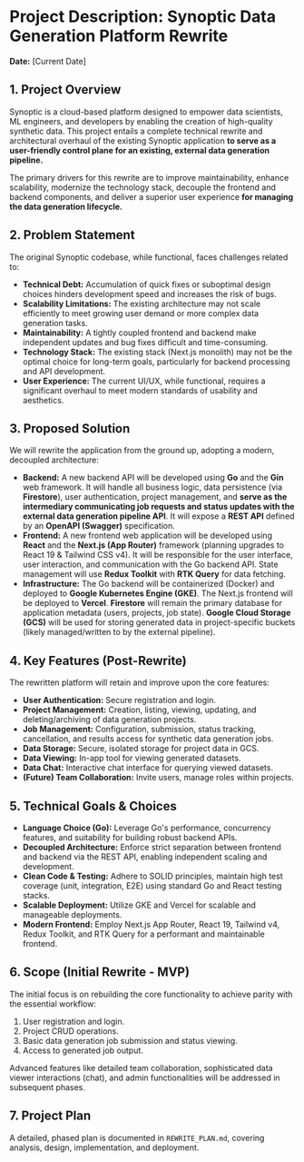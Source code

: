 # Project Description: Synoptic Data Generation Platform Rewrite

**Date:** [Current Date]

## 1. Project Overview

Synoptic is a cloud-based platform designed to empower data scientists, ML engineers, and developers by enabling the creation of high-quality synthetic data. This project entails a complete technical rewrite and architectural overhaul of the existing Synoptic application **to serve as a user-friendly control plane for an existing, external data generation pipeline.**

The primary drivers for this rewrite are to improve maintainability, enhance scalability, modernize the technology stack, decouple the frontend and backend components, and deliver a superior user experience **for managing the data generation lifecycle.**

## 2. Problem Statement

The original Synoptic codebase, while functional, faces challenges related to:

*   **Technical Debt:** Accumulation of quick fixes or suboptimal design choices hinders development speed and increases the risk of bugs.
*   **Scalability Limitations:** The existing architecture may not scale efficiently to meet growing user demand or more complex data generation tasks.
*   **Maintainability:** A tightly coupled frontend and backend make independent updates and bug fixes difficult and time-consuming.
*   **Technology Stack:** The existing stack (Next.js monolith) may not be the optimal choice for long-term goals, particularly for backend processing and API development.
*   **User Experience:** The current UI/UX, while functional, requires a significant overhaul to meet modern standards of usability and aesthetics.

## 3. Proposed Solution

We will rewrite the application from the ground up, adopting a modern, decoupled architecture:

*   **Backend:** A new backend API will be developed using **Go** and the **Gin** web framework. It will handle all business logic, data persistence (via **Firestore**), user authentication, project management, and **serve as the intermediary communicating job requests and status updates with the external data generation pipeline API**. It will expose a **REST API** defined by an **OpenAPI (Swagger)** specification.
*   **Frontend:** A new frontend web application will be developed using **React** and the **Next.js (App Router)** framework (planning upgrades to React 19 & Tailwind CSS v4). It will be responsible for the user interface, user interaction, and communication with the Go backend API. State management will use **Redux Toolkit** with **RTK Query** for data fetching.
*   **Infrastructure:** The Go backend will be containerized (Docker) and deployed to **Google Kubernetes Engine (GKE)**. The Next.js frontend will be deployed to **Vercel**. **Firestore** will remain the primary database for application metadata (users, projects, job state). **Google Cloud Storage (GCS)** will be used for storing generated data in project-specific buckets (likely managed/written to by the external pipeline).

## 4. Key Features (Post-Rewrite)

The rewritten platform will retain and improve upon the core features:

*   **User Authentication:** Secure registration and login.
*   **Project Management:** Creation, listing, viewing, updating, and deleting/archiving of data generation projects.
*   **Job Management:** Configuration, submission, status tracking, cancellation, and results access for synthetic data generation jobs.
*   **Data Storage:** Secure, isolated storage for project data in GCS.
*   **Data Viewing:** In-app tool for viewing generated datasets.
*   **Data Chat:** Interactive chat interface for querying viewed datasets.
*   **(Future) Team Collaboration:** Invite users, manage roles within projects.

## 5. Technical Goals & Choices

*   **Language Choice (Go):** Leverage Go's performance, concurrency features, and suitability for building robust backend APIs.
*   **Decoupled Architecture:** Enforce strict separation between frontend and backend via the REST API, enabling independent scaling and development.
*   **Clean Code & Testing:** Adhere to SOLID principles, maintain high test coverage (unit, integration, E2E) using standard Go and React testing stacks.
*   **Scalable Deployment:** Utilize GKE and Vercel for scalable and manageable deployments.
*   **Modern Frontend:** Employ Next.js App Router, React 19, Tailwind v4, Redux Toolkit, and RTK Query for a performant and maintainable frontend.

## 6. Scope (Initial Rewrite - MVP)

The initial focus is on rebuilding the core functionality to achieve parity with the essential workflow:

1.  User registration and login.
2.  Project CRUD operations.
3.  Basic data generation job submission and status viewing.
4.  Access to generated job output.

Advanced features like detailed team collaboration, sophisticated data viewer interactions (chat), and admin functionalities will be addressed in subsequent phases.

## 7. Project Plan

A detailed, phased plan is documented in `REWRITE_PLAN.md`, covering analysis, design, implementation, and deployment. 